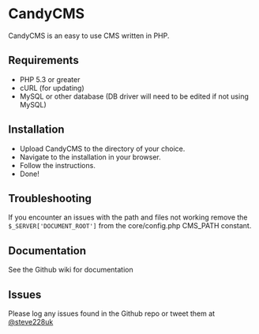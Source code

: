 # CandyCMS
CandyCMS is an easy to use CMS written in PHP.

## Requirements
* PHP 5.3 or greater
* cURL (for updating)
* MySQL or other database (DB driver will need to be edited if not using MySQL)

## Installation

* Upload CandyCMS to the directory of your choice.
* Navigate to the installation in your browser. 
* Follow the instructions.
* Done!

## Troubleshooting

If you encounter an issues with the path and files not working remove the `$_SERVER['DOCUMENT_ROOT']` from the core/config.php CMS_PATH constant.

## Documentation
See the Github wiki for documentation

## Issues
Please log any issues found in the Github repo or tweet them at [@steve228uk](http://www.twitter.com/steve228uk)